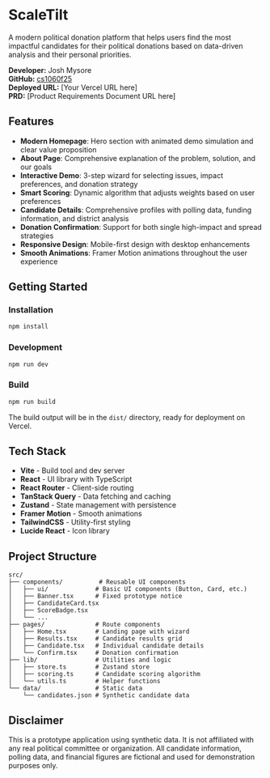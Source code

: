 # ScaleTilt

A modern political donation platform that helps users find the most impactful candidates for their political donations based on data-driven analysis and their personal priorities.

**Developer:** Josh Mysore  
**GitHub:** [cs1060f25](https://github.com/cs1060f25)  
**Deployed URL:** [Your Vercel URL here]  
**PRD:** [Product Requirements Document URL here]

## Features

- **Modern Homepage**: Hero section with animated demo simulation and clear value proposition
- **About Page**: Comprehensive explanation of the problem, solution, and our goals
- **Interactive Demo**: 3-step wizard for selecting issues, impact preferences, and donation strategy
- **Smart Scoring**: Dynamic algorithm that adjusts weights based on user preferences
- **Candidate Details**: Comprehensive profiles with polling data, funding information, and district analysis
- **Donation Confirmation**: Support for both single high-impact and spread strategies
- **Responsive Design**: Mobile-first design with desktop enhancements
- **Smooth Animations**: Framer Motion animations throughout the user experience

## Getting Started

### Installation

```bash
npm install
```

### Development

```bash
npm run dev
```

### Build

```bash
npm run build
```

The build output will be in the `dist/` directory, ready for deployment on Vercel.

## Tech Stack

- **Vite** - Build tool and dev server
- **React** - UI library with TypeScript
- **React Router** - Client-side routing
- **TanStack Query** - Data fetching and caching
- **Zustand** - State management with persistence
- **Framer Motion** - Smooth animations
- **TailwindCSS** - Utility-first styling
- **Lucide React** - Icon library

## Project Structure

```
src/
├── components/          # Reusable UI components
│   ├── ui/             # Basic UI components (Button, Card, etc.)
│   ├── Banner.tsx      # Fixed prototype notice
│   ├── CandidateCard.tsx
│   ├── ScoreBadge.tsx
│   └── ...
├── pages/              # Route components
│   ├── Home.tsx        # Landing page with wizard
│   ├── Results.tsx     # Candidate results grid
│   ├── Candidate.tsx   # Individual candidate details
│   └── Confirm.tsx     # Donation confirmation
├── lib/                # Utilities and logic
│   ├── store.ts        # Zustand store
│   ├── scoring.ts      # Candidate scoring algorithm
│   └── utils.ts        # Helper functions
└── data/               # Static data
    └── candidates.json # Synthetic candidate data
```

## Disclaimer

This is a prototype application using synthetic data. It is not affiliated with any real political committee or organization. All candidate information, polling data, and financial figures are fictional and used for demonstration purposes only.
